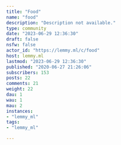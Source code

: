 ```yaml
---
title: "Food" 
name: "food"
description: "Description not available."
type: community
date: "2023-06-29 12:36:30"
draft: false
nsfw: false
actor_id: "https://lemmy.ml/c/food"
host: lemmy.ml
lastmod: "2023-06-29 12:36:30"
published: "2020-06-27 21:26:06"
subscribers: 153
posts: 22
comments: 21
weight: 22
dau: 1
wau: 1
mau: 2
instances:
- "lemmy_ml"
tags: 
- "lemmy_ml"

---
```

